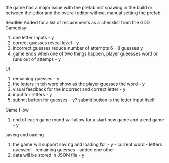 the game has a major issue with the prefab not spawing in the build or between the edior and the overall editor without manual setting the prefab

ReadMe Added for a list of requirements as a checklist from the GDD
Gameplay
1. one letter inputs - y
2. correct guesses reveal level - y
3. incorrect guesses reduce number of attempts 6 - 8 guesses y
4. game ends when one of two things happen, player gueesses word or runs out of attemps - y

UI
1. remaining guesses - y
2. the letters in teh word show as the player guesses the word - y
3.  visual feedback for the incorrect and correct letter - y
4.  input for letters - y
5.  submit button for guesses  - y? submit button is the letter input itself

Game Flow
1. end of each game round will allow for a start new game and a end game - y

saving and oading
1. the game will support saving and loading for - y
        - current word 
        - letters guessed
        - remaining guesses
        - added one other
3.  data will be stored in JSON file - y

    

